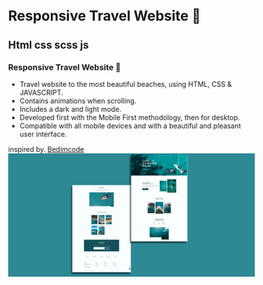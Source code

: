 # Responsive Travel Website 🌊
## Html css scss js
###  Responsive Travel Website 🌊

- Travel website to the most beautiful beaches, using HTML, CSS & JAVASCRIPT.
- Contains animations when scrolling.
- Includes a dark and light mode.
- Developed first with the Mobile First methodology, then for desktop.
- Compatible with all mobile devices and with a beautiful and pleasant user interface.


inspired by. [Bedimcode](https://www.youtube.com/@Bedimcode)
![travel-website](/preview.png)
